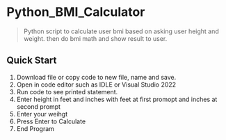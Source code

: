 # Python_BMI_Calculator

> Python script to calculate user bmi based on asking user height and weight. then do bmi math and show result to user.
 
## Quick Start

1. Download file or copy code to new file, name and save.
2. Open in code editor such as IDLE or Visual Studio 2022
3. Run code to see printed statement.
4. Enter height in feet and inches with feet at first promopt and inches at second prompt
5. Enter your weihgt
6. Press Enter to Calculate
7. End Program
